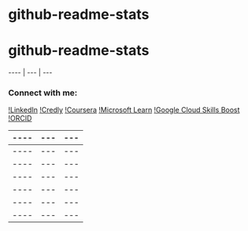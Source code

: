 # github-readme-stats
# github-readme-stats

---- | --- | ---
### Connect with me:
[!LinkedIn](https://www.linkedin.com/in/papasanog%C3%B4/)
[!Credly](https://www.credly.com/users/papa-m-sanogo)
[!Coursera](https://www.coursera.org/learner/pms-917)
[!Microsoft Learn](https://learn.microsoft.com/en-us/users/sanogomoussa/achievements)
[!Google Cloud Skills Boost](https://www.cloudskillsboost.google/public_profiles/2c9e0a75-2d9c-4e87-aeb3-8a2bf78e6fbb)
[!ORCID](https://orcid.org/0009-0000-7641-3475)

---- | --- | ---
---- | --- | ---
---- | --- | ---
---- | --- | ---
---- | --- | ---
---- | --- | ---
---- | --- | ---
---- | --- | ---

